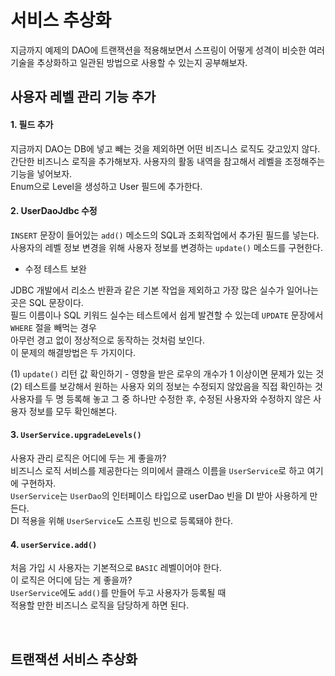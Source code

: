# 서비스 추상화     

지금까지 예제의 DAO에 트랜잭션을 적용해보면서 스프링이 어떻게 성격이 비슷한 여러 기술을 추상화하고 일관된 방법으로 사용할 수 있는지 공부해보자.     


## 사용자 레벨 관리 기능 추가       

#### 1. 필드 추가          
지금까지 DAO는 DB에 넣고 빼는 것을 제외하면 어떤 비즈니스 로직도 갖고있지 않다.   
간단한 비즈니스 로직을 추가해보자. 사용자의 활동 내역을 참고해서 레벨을 조정해주는 기능을 넣어보자.     
Enum으로 Level을 생성하고 User 필드에 추가한다.     


#### 2. UserDaoJdbc 수정     

`INSERT` 문장이 들어있는 `add()` 메소드의 SQL과 조회작업에서 추가된 필드를 넣는다.     
사용자의 레벨 정보 변경을 위해 사용자 정보를 변경하는 `update()` 메소드를 구현한다.     


- 수정 테스트 보완      

JDBC 개발에서 리소스 반환과 같은 기본 작업을 제외하고 가장 많은 실수가 일어나는 곳은 SQL 문장이다.       
필드 이름이나 SQL 키워드 실수는 테스트에서 쉽게 발견할 수 있는데 `UPDATE` 문장에서 `WHERE` 절을 빼먹는 경우     
아무런 경고 없이 정상적으로 동작하는 것처럼 보인다.       
이 문제의 해결방법은 두 가지이다.   

(1) `update()` 리턴 값 확인하기 - 영향을 받은 로우의 개수가 1 이상이면 문제가 있는 것                      
(2) 테스트를 보강해서 원하는 사용자 외의 정보는 수정되지 않았음을 직접 확인하는 것                
사용자를 두 명 등록해 놓고 그 중 하나만 수정한 후, 수정된 사용자와 수정하지 않은 사용자 정보를 모두 확인해본다.   
                

#### 3. `UserService.upgradeLevels()`      

사용자 관리 로직은 어디에 두는 게 좋을까?       
비즈니스 로직 서비스를 제공한다는 의미에서 클래스 이름을 `UserService`로 하고 여기에 구현하자.       
`UserService`는 `UserDao`의 인터페이스 타입으로 userDao 빈을 DI 받아 사용하게 만든다.   
DI 적용을 위해 `UserService`도 스프링 빈으로 등록돼야 한다.   


#### 4. `userService.add()`  
   
처음 가입 시 사용자는 기본적으로 `BASIC` 레벨이어야 한다.   
이 로직은 어디에 담는 게 좋을까?   
`UserService`에도 `add()`를 만들어 두고 사용자가 등록될 때   
적용할 만한 비즈니스 로직을 담당하게 하면 된다.   


<br />   

## 트랜잭션 서비스 추상화         


 


































